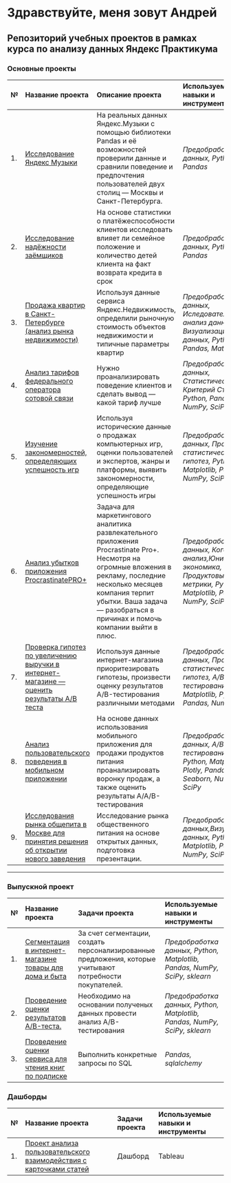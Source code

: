 # Здравствуйте, меня зовут Андрей

## Репозиторий учебных проектов в рамках курса по анализу данных Яндекс Практикума



### Основные проекты

| **№** | **Название проекта** | **Описание проекта** | **Используемые навыки и инструменты** | 
| :---------------------- | :---------------------- | :---------------------- | :---------------------- |
|1.| [Исследование Яндекс Музыки](yandex_music) | На реальных данных Яндекс.Музыки c помощью библиотеки Pandas и её возможностей проверили данные и сравнили поведение и предпочтения пользователей двух столиц — Москвы и Санкт-Петербурга. | *Предобработка данных, Python, Pandas* |
|2.| [Исследование надёжности заёмщиков](reliability_of_borrowers) | На основе статистики о платёжеспособности клиентов исследовать влияет ли семейное положение и количество детей клиента на факт возврата кредита в срок | *Предобработка данных, Python, Pandas* |
|3.| [Продажа квартир в Санкт-Петербурге (анализ рынка недвижимости)](yandex_realty) | Используя данные сервиса Яндекс.Недвижимость, определили рыночную стоимость объектов недвижимости и типичные параметры квартир | *Предобработка данных, Иследовательский анализ данных, Визуализация данных, Python, Pandas, Matplotlib* |
|4.| [Анализ тарифов федерального оператора сотовой связи](statistical_analysis) | Нужно проанализировать поведение клиентов и сделать вывод — какой тариф лучше | *Предобработка данных, Статистический тест, Критерий Стьюдента, Python, Pandas, NumPy, SciPy* |
|5.| [Изучение закономерностей, определяющих успешность игр](games_shop) | Используя исторические данные о продажах компьютерных игр, оценки пользователей и экспертов, жанры и платформы, выявить закономерности, определяющие успешность игры  | *Предобработка данных, Проверка статистических гипотез, Python, Matplotlib, Pandas, NumPy, SciPy* |
|6.| [Анализ убытков приложения ProcrastinatePRO+](internet_application) | Задача для маркетингового аналитика развлекательного приложения Procrastinate Pro+. Несмотря на огромные вложения в рекламу, последние несколько месяцев компания терпит убытки. Ваша задача — разобраться в причинах и помочь компании выйти в плюс. | *Предобработка данных, Когортный анализ,Юнит-экономика, Продуктовые метрики, Python, Matplotlib, Pandas, NumPy, SciPy* |
|7.| [Проверка гипотез по увеличению выручки в интернет-магазине — оценить результаты A/B теста](AB-test) | Используя данные интернет-магазина приоритезировать гипотезы, произвести оценку результатов A/B-тестирования различными методами | *Предобработка данных, Проверка статистических гипотез, A/B-тестирование, Matplotlib, Python, Pandas, NumPy, SciPy* |
|8.| [Анализ пользовательского поведения в мобильном приложении](sales_funnel) | На основе данных использования мобильного приложения для продажи продуктов питания проанализировать воронку продаж, а также оценить результаты A/A/B-тестирования  | *Предобработка данных, A/B-тестирование, Python, Matplotlib, Plotly, Pandas, Seaborn, NumPy, SciPy* |
|9.| [Исследования рынка общепита в Москве для принятия решения об открытии нового заведения](food_service) | Исследование рынка общественного питания на основе открытых данных, подготовка презентации. | *Предобработка данных,Визуализация данных, Python, Matplotlib, Pandas, NumPy, SciPy* |

---

### Выпускной проект

| **№** | **Название проекта** | **Задачи проекта** | **Используемые навыки и инструменты** | 
| :---------------------- | :---------------------- | :---------------------- | :---------------------- |
|1.| [Сегментация в интернет-магазине товары для дома и быта](market_segmentation) | За счет сегментации,  создать персонализированные предложения, которые учитывают потребности покупателей. | *Предобработка данных, Python, Matplotlib, Pandas, NumPy, SciPy, sklearn* |
|2.| [Проведение оценки результатов A/B-теста.](estimation_AB-test) | Необходимо на основании полученых данных провести анализ A/B-тестирования| *Предобработка данных, Python, Matplotlib, Pandas, NumPy, SciPy, sklearn* |
|3.| [Проведение оценки сервиса для чтения книг по подписке](reading_by_subscription) | Выполнить конкретные запросы по SQL| *Pandas, sqlalchemy* |

### Дашборды
| **№** | **Название проекта** | **Задачи проекта** | **Используемые навыки и инструменты** |
| :---------------------- | :---------------------- | :---------------------- | :---------------------- |
|1.|[Проект анализа пользовательского взаимодействия с карточками статей](dashbord)| Дашборд |Tableau|
